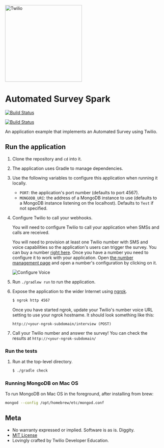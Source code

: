 <a href="https://www.twilio.com">
  <img src="https://static0.twilio.com/marketing/bundles/marketing/img/logos/wordmark-red.svg" alt="Twilio" width="250" />
</a>

# Automated Survey Spark

[![Build Status](https://github.com/TwilioDevEd/automated-survey-spark/actions/workflows/gradle.yml/badge.svg)](https://github.com/TwilioDevEd/automated-survey-spark/actions/workflows/gradle.yml)


[![Build Status](https://travis-ci.org/TwilioDevEd/automated-survey-spark.svg?branch=master)](https://travis-ci.org/TwilioDevEd/automated-survey-spark)

An application example that implements an Automated Survey using Twilio.

## Run the application

1. Clone the repository and `cd` into it.

1. The application uses Gradle to manage dependencies.

1. Use the following variables to configure this application when running it locally.

   * `PORT`: the application's port number (defaults to port 4567).
   * `MONGODB_URI`: the address of a MongoDB instance to use (defaults to a MongoDB instance listening on the localhost).
     Defaults to `Test` if not specified.

1. Configure Twilio to call your webhooks.

   You will need to configure Twilio to call your application when SMSs and calls are received.

   You will need to provision at least one Twilio number with SMS and voice capabilities
   so the application's users can trigger the survey. You can buy a number [right
   here](//www.twilio.com/user/account/phone-numbers/search). Once you have
   a number you need to configure it to work with your application. Open
   [the number management page](//www.twilio.com/user/account/phone-numbers/incoming)
   and open a number's configuration by clicking on it.

   ![Configure Voice](http://howtodocs.s3.amazonaws.com/twilio-number-config-all-med.gif)

1. Run `./gradlew run` to run the application.

1. Expose the application to the wider Internet using [ngrok](https://ngrok.com/).

   ```bash
   $ ngrok http 4567
   ```

   Once you have started ngrok, update your Twilio's number voice URL
   setting to use your ngrok hostname. It should look something like
   this:

   ```
   http://<your-ngrok-subdomain/interview (POST)
   ```
1. Call your Twilio number and answer the survey! You can check the results at `http://<your-ngrok-subdomain/`

### Run the tests

1. Run at the top-level directory.

   ```bash
   $ ./gradle check
   ```

### Running MongoDB on Mac OS

To run MongoDB on Mac OS in the foreground, after installing from brew:

```bash
mongod --config /opt/homebrew/etc/mongod.conf
```

## Meta

* No warranty expressed or implied. Software is as is. Diggity.
* [MIT License](http://www.opensource.org/licenses/mit-license.html)
* Lovingly crafted by Twilio Developer Education.

